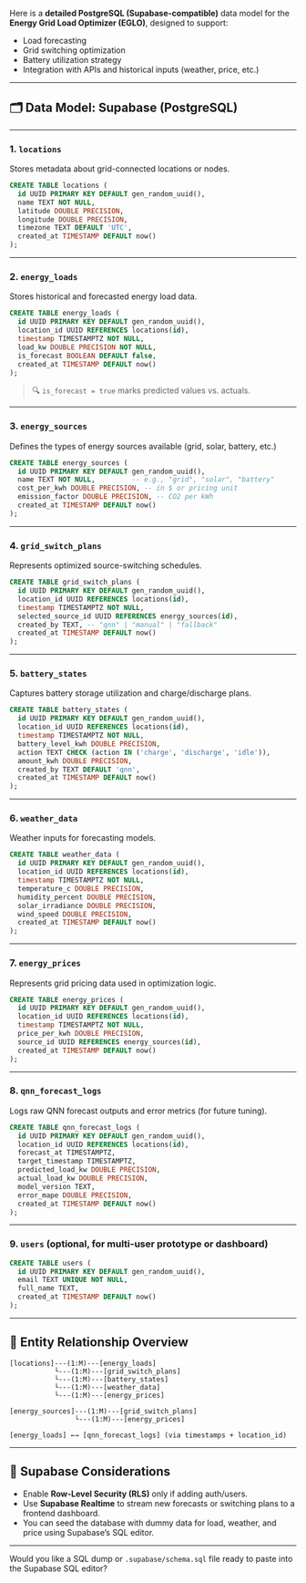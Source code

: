 Here is a **detailed PostgreSQL (Supabase-compatible)** data model for the **Energy Grid Load Optimizer (EGLO)**, designed to support:

* Load forecasting
* Grid switching optimization
* Battery utilization strategy
* Integration with APIs and historical inputs (weather, price, etc.)

---

## 🗂️ Data Model: Supabase (PostgreSQL)

---

### 1. **`locations`**

Stores metadata about grid-connected locations or nodes.

```sql
CREATE TABLE locations (
  id UUID PRIMARY KEY DEFAULT gen_random_uuid(),
  name TEXT NOT NULL,
  latitude DOUBLE PRECISION,
  longitude DOUBLE PRECISION,
  timezone TEXT DEFAULT 'UTC',
  created_at TIMESTAMP DEFAULT now()
);
```

---

### 2. **`energy_loads`**

Stores historical and forecasted energy load data.

```sql
CREATE TABLE energy_loads (
  id UUID PRIMARY KEY DEFAULT gen_random_uuid(),
  location_id UUID REFERENCES locations(id),
  timestamp TIMESTAMPTZ NOT NULL,
  load_kw DOUBLE PRECISION NOT NULL,
  is_forecast BOOLEAN DEFAULT false,
  created_at TIMESTAMP DEFAULT now()
);
```

> 🔍 `is_forecast = true` marks predicted values vs. actuals.

---

### 3. **`energy_sources`**

Defines the types of energy sources available (grid, solar, battery, etc.)

```sql
CREATE TABLE energy_sources (
  id UUID PRIMARY KEY DEFAULT gen_random_uuid(),
  name TEXT NOT NULL,         -- e.g., "grid", "solar", "battery"
  cost_per_kwh DOUBLE PRECISION, -- in $ or pricing unit
  emission_factor DOUBLE PRECISION, -- CO2 per kWh
  created_at TIMESTAMP DEFAULT now()
);
```

---

### 4. **`grid_switch_plans`**

Represents optimized source-switching schedules.

```sql
CREATE TABLE grid_switch_plans (
  id UUID PRIMARY KEY DEFAULT gen_random_uuid(),
  location_id UUID REFERENCES locations(id),
  timestamp TIMESTAMPTZ NOT NULL,
  selected_source_id UUID REFERENCES energy_sources(id),
  created_by TEXT, -- "qnn" | "manual" | "fallback"
  created_at TIMESTAMP DEFAULT now()
);
```

---

### 5. **`battery_states`**

Captures battery storage utilization and charge/discharge plans.

```sql
CREATE TABLE battery_states (
  id UUID PRIMARY KEY DEFAULT gen_random_uuid(),
  location_id UUID REFERENCES locations(id),
  timestamp TIMESTAMPTZ NOT NULL,
  battery_level_kwh DOUBLE PRECISION,
  action TEXT CHECK (action IN ('charge', 'discharge', 'idle')),
  amount_kwh DOUBLE PRECISION,
  created_by TEXT DEFAULT 'qnn',
  created_at TIMESTAMP DEFAULT now()
);
```

---

### 6. **`weather_data`**

Weather inputs for forecasting models.

```sql
CREATE TABLE weather_data (
  id UUID PRIMARY KEY DEFAULT gen_random_uuid(),
  location_id UUID REFERENCES locations(id),
  timestamp TIMESTAMPTZ NOT NULL,
  temperature_c DOUBLE PRECISION,
  humidity_percent DOUBLE PRECISION,
  solar_irradiance DOUBLE PRECISION,
  wind_speed DOUBLE PRECISION,
  created_at TIMESTAMP DEFAULT now()
);
```

---

### 7. **`energy_prices`**

Represents grid pricing data used in optimization logic.

```sql
CREATE TABLE energy_prices (
  id UUID PRIMARY KEY DEFAULT gen_random_uuid(),
  location_id UUID REFERENCES locations(id),
  timestamp TIMESTAMPTZ NOT NULL,
  price_per_kwh DOUBLE PRECISION,
  source_id UUID REFERENCES energy_sources(id),
  created_at TIMESTAMP DEFAULT now()
);
```

---

### 8. **`qnn_forecast_logs`**

Logs raw QNN forecast outputs and error metrics (for future tuning).

```sql
CREATE TABLE qnn_forecast_logs (
  id UUID PRIMARY KEY DEFAULT gen_random_uuid(),
  location_id UUID REFERENCES locations(id),
  forecast_at TIMESTAMPTZ,
  target_timestamp TIMESTAMPTZ,
  predicted_load_kw DOUBLE PRECISION,
  actual_load_kw DOUBLE PRECISION,
  model_version TEXT,
  error_mape DOUBLE PRECISION,
  created_at TIMESTAMP DEFAULT now()
);
```

---

### 9. **`users`** (optional, for multi-user prototype or dashboard)

```sql
CREATE TABLE users (
  id UUID PRIMARY KEY DEFAULT gen_random_uuid(),
  email TEXT UNIQUE NOT NULL,
  full_name TEXT,
  created_at TIMESTAMP DEFAULT now()
);
```

---

## 🧩 Entity Relationship Overview

```text
[locations]---(1:M)---[energy_loads]
           └---(1:M)---[grid_switch_plans]
           └---(1:M)---[battery_states]
           └---(1:M)---[weather_data]
           └---(1:M)---[energy_prices]

[energy_sources]---(1:M)---[grid_switch_plans]
                └---(1:M)---[energy_prices]

[energy_loads] ←→ [qnn_forecast_logs] (via timestamps + location_id)
```

---

## 🧠 Supabase Considerations

* Enable **Row-Level Security (RLS)** only if adding auth/users.
* Use **Supabase Realtime** to stream new forecasts or switching plans to a frontend dashboard.
* You can seed the database with dummy data for load, weather, and price using Supabase’s SQL editor.

---

Would you like a SQL dump or `.supabase/schema.sql` file ready to paste into the Supabase SQL editor?
